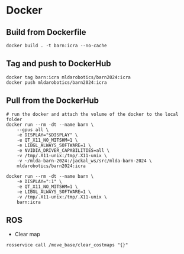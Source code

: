 # Docker

## Build from Dockerfile

```shell
docker build . -t barn:icra --no-cache
```

## Tag and push to DockerHub

```shell
docker tag barn:icra mldarobotics/barn2024:icra
docker push mldarobotics/barn2024:icra
```

## Pull from the DockerHub

```shell
# run the docker and attach the volume of the docker to the local folder
docker run --rm -dt --name barn \
	--gpus all \
	-e DISPLAY="$DISPLAY" \
	-e QT_X11_NO_MITSHM=1 \
	-e LIBGL_ALWAYS_SOFTWARE=1 \
	-e NVIDIA_DRIVER_CAPABILITIES=all \
	-v /tmp/.X11-unix:/tmp/.X11-unix \
	-v ~/mlda-barn-2024:/jackal_ws/src/mlda-barn-2024 \
	mldarobotics/barn2024:icra

docker run --rm -dt --name barn \
	-e DISPLAY=":1" \
	-e QT_X11_NO_MITSHM=1 \
	-e LIBGL_ALWAYS_SOFTWARE=1 \
	-v /tmp/.X11-unix:/tmp/.X11-unix \
	barn:icra

```

## ROS
- Clear map
```shell
rosservice call /move_base/clear_costmaps "{}"
```
